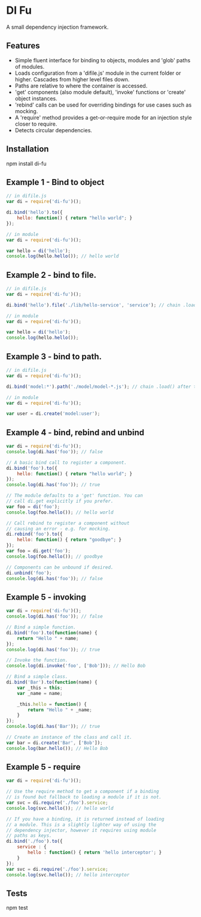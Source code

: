 DI Fu
=====

A small dependency injection framework.

## Features
- Simple fluent interface for binding to objects, modules and 'glob' paths of modules.
- Loads configuration from a 'difile.js' module in the current folder or higher. Cascades from higher level files down.
- Paths are relative to where the container is accessed.
- 'get' components (also module default), 'invoke' functions or 'create' object instances.
- 'rebind' calls can be used for overriding bindings for use cases such as mocking.
- A 'require' method provides a get-or-require mode for an injection style closer to require.
- Detects circular dependencies.

## Installation

  npm install di-fu

## Example 1 - Bind to object

```javascript
// in difile.js
var di = require('di-fu')();

di.bind('hello').to({
	hello: function() { return "hello world"; }
});

// in module
var di = require('di-fu')();

var hello = di('hello');
console.log(hello.hello()); // hello world
```

## Example 2 - bind to file.

```javascript
// in difile.js
var di = require('di-fu')();

di.bind('hello').file('./lib/hello-service', 'service'); // chain .load() after this to load it here.

// in module
var di = require('di-fu')();

var hello = di('hello');
console.log(hello.hello());
```

## Example 3 - bind to path.

```javascript
// in difile.js
var di = require('di-fu')();

di.bind('model:*').path('./model/model-*.js'); // chain .load() after this to load them here.

// in module
var di = require('di-fu')();

var user = di.create('model:user');
```

## Example 4 - bind, rebind and unbind

```javascript
var di = require('di-fu')();
console.log(di.has('foo')); // false

// A basic bind call to register a component.
di.bind('foo').to({
	hello: function() { return "hello world"; }
});
console.log(di.has('foo')); // true

// The module defaults to a 'get' function. You can 
// call di.get explicitly if you prefer.
var foo = di('foo');
console.log(foo.hello()); // hello world

// Call rebind to register a component without
// causing an error - e.g. for mocking.
di.rebind('foo').to({
	hello: function() { return "goodbye"; }
});
var foo = di.get('foo');
console.log(foo.hello()); // goodbye

// Components can be unbound if desired.
di.unbind('foo');
console.log(di.has('foo')); // false
```

## Example 5 - invoking

```javascript
var di = require('di-fu')();
console.log(di.has('foo')); // false

// Bind a simple function.
di.bind('foo').to(function(name) {
	return "Hello " + name; 
});
console.log(di.has('foo')); // true

// Invoke the function.
console.log(di.invoke('foo', ['Bob'])); // Hello Bob

// Bind a simple class.
di.bind('Bar').to(function(name) {
	var _this = this;
	var _name = name;

	_this.hello = function() {
		return "Hello " + _name;
	}
});
console.log(di.has('Bar')); // true

// Create an instance of the class and call it.
var bar = di.create('Bar', ['Bob']);
console.log(bar.hello()); // Hello Bob
```

## Example 5 - require

```javascript
var di = require('di-fu')();

// Use the require method to get a component if a binding
// is found but fallback to loading a module if it is not.
var svc = di.require('./foo').service;
console.log(svc.hello()); // hello world

// If you have a binding, it is returned instead of loading
// a module. This is a slightly lighter way of using the 
// dependency injector, however it requires using module
// paths as keys.
di.bind('./foo').to({
    service : {
        hello : function() { return 'hello interceptor'; }
    }
});
var svc = di.require('./foo').service;
console.log(svc.hello()); // hello interceptor
```

## Tests

  npm test